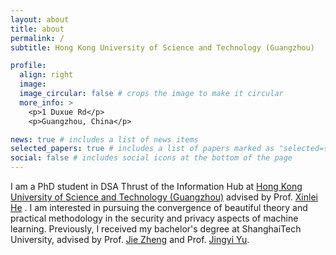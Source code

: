 ```yaml
---
layout: about
title: about
permalink: /
subtitle: Hong Kong University of Science and Technology (Guangzhou)

profile:
  align: right
  image: 
  image_circular: false # crops the image to make it circular
  more_info: >
    <p>1 Duxue Rd</p>
    <p>Guangzhou, China</p>

news: true # includes a list of news items
selected_papers: true # includes a list of papers marked as "selected={true}"
social: false # includes social icons at the bottom of the page
---
```


I am a PhD student in DSA Thrust of the Information Hub at [Hong Kong University of Science and Technology (Guangzhou)](https://www.hkust-gz.edu.cn/) advised by Prof. [Xinlei He](https://xinleihe.github.io/) . I am interested in pursuing the convergence of beautiful theory and practical methodology in the security and privacy aspects of machine learning. Previously, I received my bachelor's degree at ShanghaiTech University, advised by Prof. [Jie Zheng](https://faculty.sist.shanghaitech.edu.cn/zhengjie/index.htm) and Prof. [Jingyi Yu](http://www.yu-jingyi.com/).

